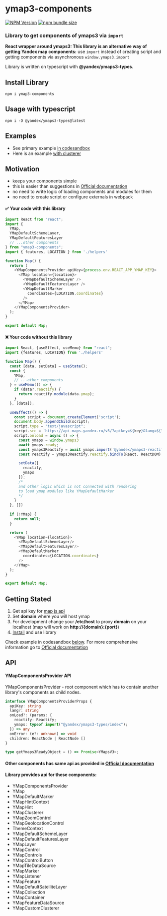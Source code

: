 # ymap3-components

[![NPM Version](https://img.shields.io/npm/v/ymap3-components?logo=npm&color=gray)](https://www.npmjs.com/package/ymap3-components?activeTab=readme)
[![npm bundle size](https://img.shields.io/bundlephobia/minzip/ymap3-components)](https://www.npmjs.com/package/ymap3-components?activeTab=readme)

### Library to get components of ymaps3 via <code>import</code>
**React wrapper around ymaps3: This library is an alternative way of getting
Yandex map components:** use <code>import</code>
instead of creating script and getting components 
via asynchronous <code>window.ymaps3.import</code>

Library is written on typescript with <b>@yandex/ymaps3-types</b>.
## Install Library

```
npm i ymap3-components
```

## Usage with typescript
```
npm i -D @yandex/ymaps3-types@latest
```

## Examples
- See primary example [in codesandbox](https://codesandbox.io/p/sandbox/elegant-burnell-wxn9cy)
- Here is an example [with clusterer](https://codesandbox.io/p/sandbox/ymap3-components-xk3d74)

## Motivation

- keeps your components simple
- this is easier than suggestions in [Official documentation](https://yandex.ru/dev/jsapi30/doc/ru/)
- no need to write logic of loading components and modules for them
- no need to create script or configure externals in webpack

####  ✅ Your code with this library
```javascript jsx
import React from "react";
import {
  YMap,
  YMapDefaultSchemeLayer,
  YMapDefaultFeaturesLayer
  // ...other components
} from "ymap3-components";
import { features, LOCATION } from './helpers'

function Map() {
  return (
    <YMapComponentsProvider apiKey={process.env.REACT_APP_YMAP_KEY}>
      <YMap location={location}>
        <YMapDefaultSchemeLayer />
        <YMapDefaultFeaturesLayer />
        <YMapDefaultMarker
          coordinates={LOCATION.coordinates}
        />
      </YMap>
    </YMapComponentsProvider>
  );
}

export default Map;
```

####  ❌ Your code without this library

```javascript jsx
import React, {useEffect, useMemo} from "react";
import {features, LOCATION} from './helpers'

function Map() {
  const [data, setData] = useState(); 
  const {
    YMap,
    // ...other components
  } = useMemo(() => {
    if (data?.reactify) {
      return reactify.module(data.ymap);
    }
  }, [data]);

  useEffect(() => {
    const script = document.createElement('script');
    document.body.appendChild(script);
    script.type = "text/javascript";
    script.src = `https://api-maps.yandex.ru/v3/?apikey=${key}&lang=${lang}`;
    script.onload = async () => {
      const ymaps = window.ymaps3
      await ymaps.ready;
      const ymaps3Reactify = await ymaps.import('@yandex/ymaps3-reactify');
      const reactify = ymaps3Reactify.reactify.bindTo(React, ReactDOM);

      setData({
        reactify,
        ymaps
      });
      /*
      and other logic which is not connected with rendering
      to load ymap modules like YMapDefaultMarker
      */
    }
  }, [])
  
  if (!YMap) {
    return null;
  }

  return (
    <YMap location={location}>
      <YMapDefaultSchemeLayer/>
      <YMapDefaultFeaturesLayer/>
      <YMapDefaultMarker
        coordinates={LOCATION.coordinates}
      />
    </YMap>
  );
}

export default Map;
```

## Getting Stated

1) Get api key for [map js api](https://developer.tech.yandex.ru/services/3)
2) Set <b>domain</b> where you will host ymap
3) For development change your <b>/etc/host</b>
to proxy <b>domain</b> on your localhost 
(map will work on <b>http://{domain}:{port}</b>)
4) [Install](#install-library) and use library

Check example in codesandbox [below](#example). For more comprehensive information go to [Official documentation](https://yandex.ru/dev/jsapi30/doc/ru/)

## API 

#### YMapComponentsProvider API
YMapComponentsProvider - root component which has to contain
another library's components as child nodes.
```typescript
interface YMapComponentsProviderProps {
  apiKey: string
  lang?: string
  onLoad?: (params: {
    reactify: Reactify;
    ymaps: typeof import("@yandex/ymaps3-types/index");
  }) => any
  onError: (e?: unknown) => void
  children: ReactNode | ReactNode []
}
```

```typescript
type getYmaps3ReadyObject = () => Promise<YMapsV3>;
```

#### Other components has same api as provided in [Official documentation](https://yandex.ru/dev/jsapi30/doc/ru/)
#### Library provides api for these components: 

- YMapComponentsProvider
- YMap
- YMapDefaultMarker
- YMapHintContext
- YMapHint
- YMapClusterer
- YMapZoomControl
- YMapGeolocationControl
- ThemeContext
- YMapDefaultSchemeLayer
- YMapDefaultFeaturesLayer
- YMapLayer
- YMapControl
- YMapControls
- YMapControlButton
- YMapTileDataSource
- YMapMarker
- YMapListener
- YMapFeature
- YMapDefaultSatelliteLayer
- YMapCollection
- YMapContainer
- YMapFeatureDataSource
- YMapCustomClusterer